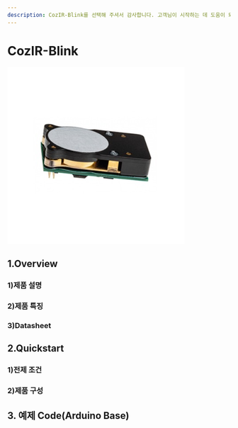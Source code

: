 ```yaml
---
description: CozIR-Blink를 선택해 주셔서 감사합니다. 고객님이 시작하는 데 도움이 되는 모든 문서를 제공하였습니다📜
---
```


# CozIR-Blink

![](../../.gitbook/assets/CozIR-Blink.jpg)

## 1.Overview

### 1)제품 설명

### 2)제품 특징

### 3)Datasheet

## 2.Quickstart

### 1)전제 조건

### 2)제품 구성

## 3. 예제 Code(Arduino Base)
